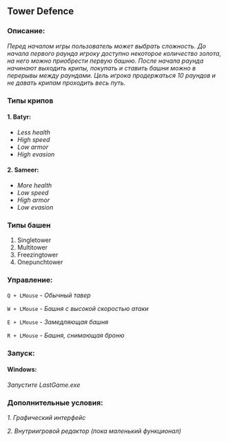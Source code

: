 ##	Tower Defence

###	**Описание:**

*Перед началом игры пользователь может выбрать сложность. До начала первого раунда игроку доступно некоторое количество золота, на него можно приобрести первую башню. После начала раунда начинают выходить крипы, покупать и ставить башни можно в перерывы между раундами.  Цель игрока продержаться 10 раундов и не давать крипам проходить весь путь.*

### **Типы крипов**

#### 1. Batyr:
- *Less health*
- *High speed*
- *Low armor*
- *High evasion*
#### 2. Sameer:
- *More health*
- *Low speed*
- *High armor*
- *Low evasion*

### **Типы башен**

1. Singletower
2. Multitower
4. Freezingtower
5. Onepunchtower

### **Управление:**

`Q + LMouse` - *Обычный тавер*

`W + LMouse` - *Башня с высокой скоростью атаки*

`E + LMouse` - *Замедляющая башня*

`R + LMouse` - *Башня, снимающая броню*

### **Запуск:**

####	**Windows:**

*Запустите LastGame.exe*

### **Дополнительные условия:**

*1. Графический интерфейс*

*2. Внутриигровой редактор (пока маленький функционал)*


